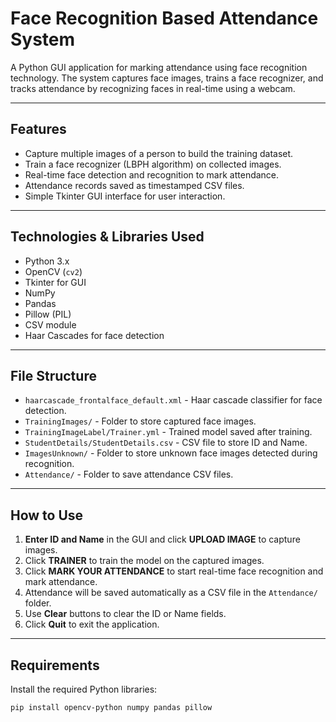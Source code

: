 # Face Recognition Based Attendance System

A Python GUI application for marking attendance using face recognition technology. The system captures face images, trains a face recognizer, and tracks attendance by recognizing faces in real-time using a webcam.

---

## Features

- Capture multiple images of a person to build the training dataset.
- Train a face recognizer (LBPH algorithm) on collected images.
- Real-time face detection and recognition to mark attendance.
- Attendance records saved as timestamped CSV files.
- Simple Tkinter GUI interface for user interaction.

---

## Technologies & Libraries Used

- Python 3.x
- OpenCV (`cv2`)
- Tkinter for GUI
- NumPy
- Pandas
- Pillow (PIL)
- CSV module
- Haar Cascades for face detection

---

## File Structure

- `haarcascade_frontalface_default.xml` - Haar cascade classifier for face detection.
- `TrainingImages/` - Folder to store captured face images.
- `TrainingImageLabel/Trainer.yml` - Trained model saved after training.
- `StudentDetails/StudentDetails.csv` - CSV file to store ID and Name.
- `ImagesUnknown/` - Folder to store unknown face images detected during recognition.
- `Attendance/` - Folder to save attendance CSV files.

---

## How to Use

1. **Enter ID and Name** in the GUI and click **UPLOAD IMAGE** to capture images.
2. Click **TRAINER** to train the model on the captured images.
3. Click **MARK YOUR ATTENDANCE** to start real-time face recognition and mark attendance.
4. Attendance will be saved automatically as a CSV file in the `Attendance/` folder.
5. Use **Clear** buttons to clear the ID or Name fields.
6. Click **Quit** to exit the application.

---

## Requirements

Install the required Python libraries:

```bash
pip install opencv-python numpy pandas pillow

